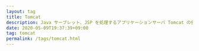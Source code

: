 ```yaml
---
layout: tag
title: Tomcat
description: Java サーブレット、JSP を処理するアプリケーションサーバ Tomcat の使い方や設定方法の備忘録です。
date: 2020-05-09T19:37:39+09:00
tag: tomcat
permalink: /tags/tomcat.html
---
```

